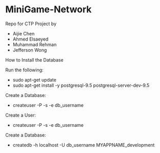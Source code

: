 # MiniGame-Network

Repo for CTP Project by 
<ul>
<li>Aijie Chen</li>
<li>Ahmed Elsaeyed</li>
<li>Muhammad Rehman</li>
<li>Jefferson Wong</li>
</ul>

How to Install the Database

Run the following: 
<ul>
<li> sudo apt-get update</li>
<li> sudo apt-get install -y postgresql-9.5 postgresql-server-dev-9.5</li>
</ul>

Create a Database: 
<ul>
<li> createuser -P -s -e db_username</li>
</ul>

Create a User: 
<ul>
<li> createuser -P -s -e db_username</li>
</ul>

Create a Database: 
<ul>
<li> createdb -h localhost -U db_username MYAPPNAME_development</li>
</ul>

